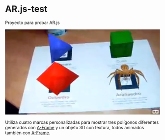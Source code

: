 # AR.js-test

Proyecto para probar AR.js

![Demo image](demo.png)

Utiliza cuatro marcas personalizadas para mostrar tres polígonos diferentes generados con [A-Frame](https://aframe.io) y un objeto 3D con textura, todos animados también con [A-Frame](https://aframe.io).



